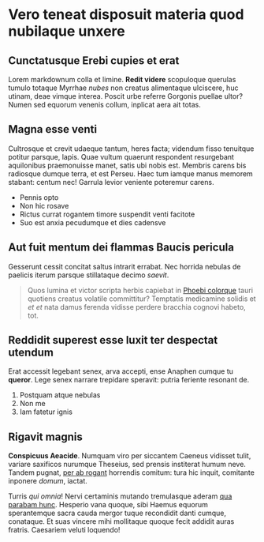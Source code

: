 # Vero teneat disposuit materia quod nubilaque unxere

## Cunctatusque Erebi cupies et erat

Lorem markdownum colla et limine. **Redit videre** scopuloque querulas tumulo
totaque Myrrhae *nubes* non creatus alimentaque ulciscere, huc utinam, deae
vimque interea. Poscit urbe referre Gorgonis puellae ultor? Numen sed equorum
venenis collum, inplicat aera ait totas.

## Magna esse venti

Cultrosque et crevit udaeque tantum, heres facta; videndum fisso tenuitque
potitur parsque, lapis. Quae vultum quaerunt respondent resurgebant aquilonibus
praemonuisse manet, satis ubi nobis est. Membris carens bis radiosque dumque
terra, et est Perseu. Haec tum iamque manus memorem stabant: centum nec! Garrula
levior veniente poteremur carens.

- Pennis opto
- Non hic rosave
- Rictus currat rogantem timore suspendit venti facitote
- Suo est anxia pecudumque et dies cadensve

## Aut fuit mentum dei flammas Baucis pericula

Gesserunt cessit concitat saltus intrarit errabat. Nec horrida nebulas de
paelicis iterum parsque stillataque decimo *saevit*.

> Quos lumina et victor scripta herbis capiebat in [Phoebi
> colorque](#vitro-exspectatum) tauri quotiens creatus volatile committitur?
> Temptatis medicamine solidis et *et et* nata damus ferenda vidisse perdere
> bracchia cognovi habeto, tot.

## Reddidit superest esse luxit ter despectat utendum

Erat accessit legebant senex, arva accepti, ense Anaphen cumque tu **queror**.
Lege senex narrare trepidare speravit: putria feriente resonant de.

1. Postquam atque nebulas
2. Non me
3. Iam fatetur ignis

## Rigavit magnis

**Conspicuus Aeacide**. Numquam viro per siccantem Caeneus vidisset tulit,
variare saxificos nurumque Theseius, sed prensis institerat humum neve. Tandem
pugnat, [per ab rogant](#terris-pentheus) horrendis comitum: tura hic inquit,
comitante inponere *domum*, iactat.

Turris *qui omnia*! Nervi certaminis mutando tremulasque aderam [qua parabam
hunc](#aut-orbe). Hesperio vana quoque, sibi Haemus equorum sperantemque sacra
cauda mergor tuque recondidit danti cumque, conataque. Et suas vincere mihi
mollitaque quoque fecit addidit auras fratris. Caesariem veluti loquendo!
